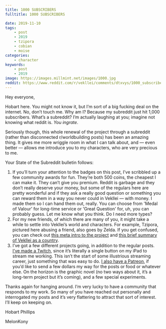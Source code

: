 ```yaml
---
title: 1000 SUBSCRIBERS
fulltitle: 1000 SUBSCRIBERS

date: 2019-11-10
tags:
    - post
    - 2019
    - tzipora
    - cobian
    - moise
categories:
    - character
keywords:
    - post
    - 2019
image: https://images.millmint.net/images/1000.jpg
reddit: https://www.reddit.com/r/vekllei/comments/dtxvys/1000_subscribers/
---
```


Hey everyone,

Hobart here. You might not know it, but I’m sort of a big fucking deal on the internet. No, don’t touch me. Why am I? Because my subreddit just hit 1,000 subscribers. What’s a subreddit? I’m actually laughing at you; imagine not knowing what reddit is. *You ingrate*.

Seriously though, this whole renewal of the project through a subreddit (rather than disconnected r/worldbuilding posts) has been an amazing thing. It gives me more wriggle room in what I can talk about, and — even better — allows me introduce you to my characters, who are very precious to me.

Your State of the Subreddit bulletin follows:

1. If you’ll turn your attention to the badges on this post, I’ve scribbled up a few community awards for fun. They’re both 500 coins, the cheapest I can make it. They can’t give you premium. Reddit is garbage and they don’t really deserve your money, but some of the regulars here are pretty wonderful and if they ask a really good question or something you can reward them in a way you never could in Vekllei — with money. I made them so I can hand them out, really. You can choose from 'Medal of Valour' for long-time service or 'Great Question' for, uh, you can probably guess. Let me know what you think. Do I need more types?
2. For my new friends, of which there are many of you, it might take a while to settle into Vekllei’s world and characters. For example, Tzipora, pictured here abusing a friend, also goes by Zelda. If you get confused, you can check out [this meta intro to the project](https://www.reddit.com/r/vekllei/comments/czi423/a_brief_introduction_to_vekllei/) and [this brief summary of Vekllei as a country](https://www.reddit.com/r/vekllei/comments/czi423/a_brief_introduction_to_vekllei/).
3. I’ve got a few different projects going, in addition to the regular posts. [I’ve made a Twitch](https://www.twitch.tv/melonkony), since it’s literally a single button on my iPad to stream me working. This isn’t the start of some illustrious streaming career, just something that was easy to do. [I also have a Patreon](https://www.patreon.com/vekllei), if you’d like to send a few dollars my way for the posts or food or whatever else. On the horizon is the graphic novel (no two ways about it, it’s a long-term project but it’s coming), and a few special experiments.

Thanks again for hanging around. I’m very lucky to have a community that responds to my work. So many of you have reached out personally and interrogated my posts and it’s very flattering to attract that sort of interest. I’ll keep on keeping on.

Hobart Phillips

MelonKony
